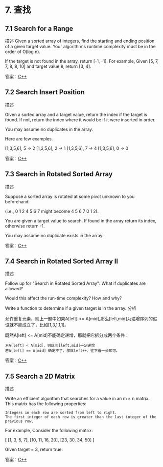 # 7. 查找
## 7.1 Search for a Range
描述
Given a sorted array of integers, find the starting and ending position of a given target value.
Your algorithm's runtime complexity must be in the order of O(log n).

If the target is not found in the array, return [-1, -1].
For example, Given [5, 7, 7, 8, 8, 10] and target value 8, return [3, 4].

答案：[C++](code/7.1.hpp)

## 7.2 Search Insert Position
描述

Given a sorted array and a target value, return the index if the target is found. If not, return the index where it would be if it were inserted in order.

You may assume no duplicates in the array.

Here are few examples.

[1,3,5,6], 5 → 2
[1,3,5,6], 2 → 1
[1,3,5,6], 7 → 4
[1,3,5,6], 0 → 0

答案：[C++](code/7.2.hpp)

## 7.3 Search in Rotated Sorted Array
描述

Suppose a sorted array is rotated at some pivot unknown to you beforehand.

(i.e., 0 1 2 4 5 6 7 might become 4 5 6 7 0 1 2).

You are given a target value to search. If found in the array return its index, otherwise return -1.

You may assume no duplicate exists in the array.

答案：[C++](code/7.3.hpp)

## 7.4 Search in Rotated Sorted Array II
描述

Follow up for "Search in Rotated Sorted Array": What if duplicates are allowed?

Would this affect the run-time complexity? How and why?

Write a function to determine if a given target is in the array.
分析

允许重复元素，则上一题中如果A[left] <= A[mid],那么[left,mid]为递增序列的假设就不能成立了，比如[1,3,1,1,1]。

既然A[left] <= A[mid]不能确定递增，那就把它拆分成两个条件：

    若A[left] < A[mid]，则区间[left,mid]一定递增
    若A[left] == A[mid] 确定不了，那就left++，往下看一步即可。

答案：[C++](code/7.4.hpp)

## 7.5 Search a 2D Matrix
描述

Write an efficient algorithm that searches for a value in an m × n matrix. This matrix has the following properties:

    Integers in each row are sorted from left to right.
    The first integer of each row is greater than the last integer of the previous row.

For example, Consider the following matrix:

[
  [1,   3,  5,  7],
  [10, 11, 16, 20],
  [23, 30, 34, 50]
]

Given target = 3, return true.

答案：[C++](code/7.5.hpp)
